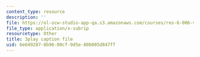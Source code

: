 ```yaml
---
content_type: resource
description: ''
file: https://ol-ocw-studio-app-qa.s3.amazonaws.com/courses/res-6-006-video-demonstrations-in-lasers-and-optics-spring-2008/6e6492878b9600cf9d5e80b005d847ff_uzXLhTW9wWQ.srt
file_type: application/x-subrip
resourcetype: Other
title: 3play caption file
uid: 6e649287-8b96-00cf-9d5e-80b005d847ff
---
```

